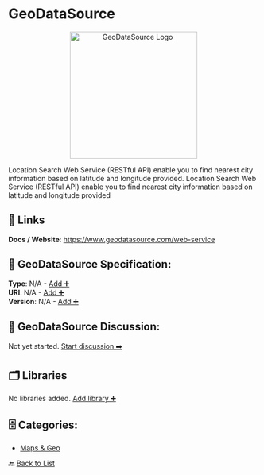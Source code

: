 # GeoDataSource
<p align="center">
    <img width="256" src="https://raw.githubusercontent.com/apis-list/apis-list/main/apis/geodatasource/logo_256x256.png" alt="GeoDataSource Logo"/>
</p>
Location Search Web Service (RESTful API) enable you to find nearest city information based on latitude and longitude provided. Location Search Web Service (RESTful API) enable you to find nearest city information based on latitude and longitude provided

##  🔗 Links
**Docs / Website**: https://www.geodatasource.com/web-service

## 🧬 GeoDataSource Specification:
**Type**: N/A - [Add ➕](https://github.com/apis-list/apis-list/edit/main/apis.yaml#L7466)  
**URI**: N/A - [Add ➕](https://github.com/apis-list/apis-list/edit/main/apis.yaml#L7466)  
**Version**: N/A - [Add ➕](https://github.com/apis-list/apis-list/edit/main/apis.yaml#L7466)

## 💬 GeoDataSource Discussion:
Not yet started. [Start discussion ➡️](https://github.com/apis-list/apis-list/discussions/new)

## 🗂️ Libraries

No libraries added. [Add library ➕](https://github.com/apis-list/apis-list/edit/main/apis.yaml#L7466)    


## 🗄️ Categories:
- [Maps & Geo](https://github.com/apis-list/apis-list#maps--geo-)

🔙  [Back to List](https://github.com/apis-list/apis-list)
